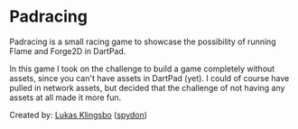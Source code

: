 # Padracing

Padracing is a small racing game to showcase the possibility of running
Flame and Forge2D in DartPad.

In this game I took on the challenge to build a game completely without
assets, since you can't have assets in DartPad (yet).
I could of course have pulled in network assets, but decided that the
challenge of not having any assets at all made it more fun.

Created by: [Lukas Klingsbo](https://twitter.com/spyd0n)
([spydon](https://github.com/spydon))